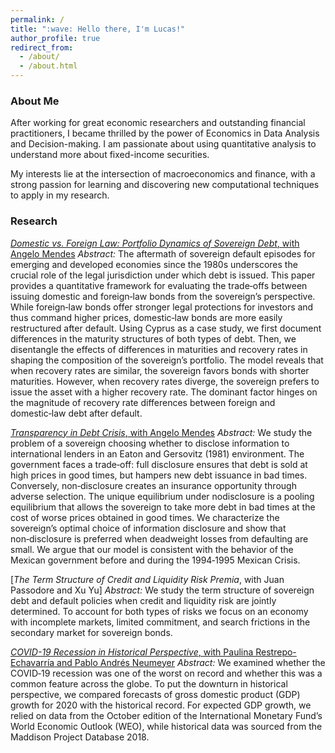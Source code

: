 ```yaml
---
permalink: /
title: ":wave: Hello there, I'm Lucas!"
author_profile: true
redirect_from: 
  - /about/
  - /about.html
---
```


### About Me
After working for great economic researchers and outstanding financial practitioners, I became thrilled by the power of Economics in Data Analysis and Decision-making. I am passionate about using quantitative analysis to understand more about fixed-income securities.

My interests lie at the intersection of macroeconomics and finance, with a strong passion for learning and discovering new computational techniques to apply in my research.


### Research

[*Domestic vs. Foreign Law:
Portfolio Dynamics of Sovereign Debt*, with Angelo Mendes](assets/papers/domestic_vs_foreign.pdf)
_Abstract:_ The aftermath of sovereign default episodes for emerging and developed economies since the 1980s underscores the crucial role of
the legal jurisdiction under which debt is issued. This paper provides a quantitative framework for evaluating the trade‑offs between issuing
domestic and foreign‑law bonds from the sovereign’s perspective. While foreign‑law bonds offer stronger legal protections for investors and
thus command higher prices, domestic‑law bonds are more easily restructured after default. Using Cyprus as a case study, we first document
differences in the maturity structures of both types of debt. Then, we disentangle the effects of differences in maturities and recovery rates in
shaping the composition of the sovereign’s portfolio. The model reveals that when recovery rates are similar, the sovereign favors bonds with
shorter maturities. However, when recovery rates diverge, the sovereign prefers to issue the asset with a higher recovery rate. The dominant
factor hinges on the magnitude of recovery rate differences between foreign and domestic‑law debt after default.

[*Transparency in Debt Crisis*, with Angelo Mendes](assets/papers/transparency_in_debt_crisis.pdf)
_Abstract:_ We study the problem of a sovereign choosing whether to disclose information to international lenders in an Eaton and Gersovitz
(1981) environment. The government faces a trade‑off: full disclosure ensures that debt is sold at high prices in good times, but hampers new
debt issuance in bad times. Conversely, non‑disclosure creates an insurance opportunity through adverse selection. The unique equilibrium
under nodisclosure is a pooling equilibrium that allows the sovereign to take more debt in bad times at the cost of worse prices obtained in good
times. We characterize the sovereign’s optimal choice of information disclosure and show that non‑disclosure is preferred when deadweight
losses from defaulting are small. We argue that our model is consistent with the behavior of the Mexican government before and during the
1994‑1995 Mexican Crisis.

[*The Term Structure of Credit and Liquidity Risk Premia*, with Juan Passodore and Xu Yu]
_Abstract:_ We study the term structure of sovereign debt and default policies when credit and liquidity risk are jointly determined. To account
for both types of risks we focus on an economy with incomplete markets, limited commitment, and search frictions in the secondary market for
sovereign bonds.

[*COVID-19 Recession in Historical Perspective*, with Paulina Restrepo-Echavarría and Pablo Andrés Neumeyer](https://www.stlouisfed.org/on-the-economy/2020/november/covid19-recession-historical-perspective)
_Abstract:_ We examined whether the COVID‑19 recession was one of the worst on record and whether this was a common feature across the
globe. To put the downturn in historical perspective, we compared forecasts of gross domestic product (GDP) growth for 2020 with the historical
record. For expected GDP growth, we relied on data from the October edition of the International Monetary Fund’s World Economic Outlook
(WEO), while historical data was sourced from the Maddison Project Database 2018.
